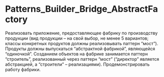 # Patterns_Builder_Bridge_AbstractFactory
Реализовать приложение, предоставляющее фабрику по производству продукции (вид продукции – на свой выбор, не менее 5 вариантов; 
классы конкретных продуктов должны реализовывать паттерн “мост”). Продукты должны выпускаться “абстрактной фабрикой”, являющейся “одиночкой”. 
Созданием объектов на фабрике занимается паттерн “строитель”, 
реализованный через паттерн “мост” (“директор” является абстракцией, а “строители” – реализациями). Продемонстрировать работу фабрики.
